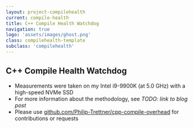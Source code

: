 ```yaml
---
layout: project-compilehealth
current: compile-health
title: C++ Compile Health Watchdog
navigation: true
logo: 'assets/images/ghost.png'
class: compilehealth-template
subclass: 'compilehealth'
---
```


## C++ Compile Health Watchdog

* Measurements were taken on my Intel i9-9900K (at 5.0 GHz) with a high-speed NVMe SSD
* For more information about the methodology, see _TODO: link to blog post_
* Please use [github.com/Philip-Trettner/cpp-compile-overhead](https://github.com/Philip-Trettner/cpp-compile-overhead) for contributions or requests
